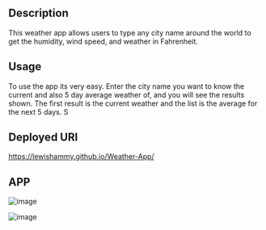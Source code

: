 ## Description

This weather app allows users to type any city name around the world to get the humidity, wind speed, and weather in Fahrenheit.  

## Usage 

To use the app its very easy. Enter the city name you want to know the current and also 5 day average weather of, and you will see the results shown. The first result is the current weather and the list is the average for the next 5 days. S 

## Deployed URl

https://lewishammy.github.io/Weather-App/

## APP

![image](https://github.com/LewisHammy/Weather-App/assets/136273659/448821c4-c022-4360-a04e-a5bcd223ba81)

![image](https://github.com/LewisHammy/Weather-App/assets/136273659/d0c74aff-b360-4819-b5ab-087a24e892a9)